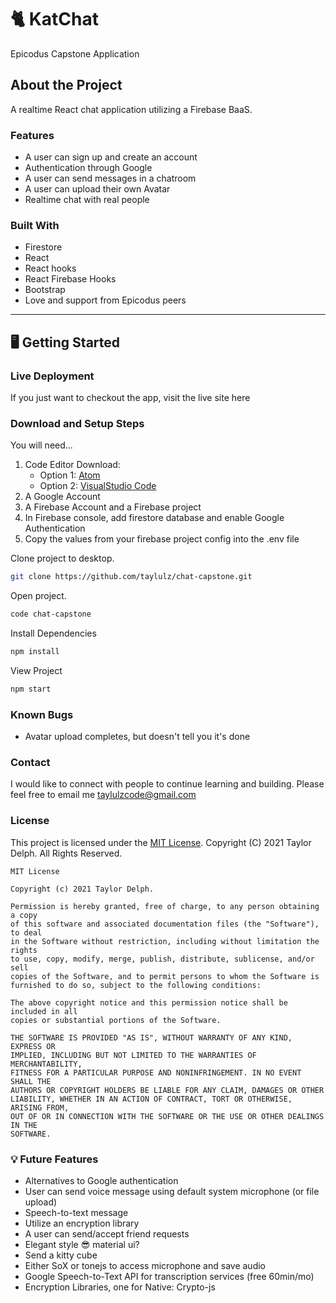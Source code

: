 # 🐈 KatChat
Epicodus Capstone Application

## About the Project
A realtime React chat application utilizing a Firebase BaaS. 

### Features
- A user can sign up and create an account
- Authentication through Google
- A user can send messages in a chatroom
- A user can upload their own Avatar
- Realtime chat with real people

### Built With
- Firestore
- React
- React hooks
- React Firebase Hooks
- Bootstrap
- Love and support from Epicodus peers

____________________________________________________________________

## 🖥️ Getting Started

### Live Deployment
If you just want to checkout the app, visit the live site here

### Download and Setup Steps
You will need...
1) Code Editor Download:
     * Option 1: [Atom](https://nodejs.org/en/)
     * Option 2: [VisualStudio Code](https://www.npmjs.com/)
2) A Google Account
3) A Firebase Account and a Firebase project
4) In Firebase console, add firestore database and enable Google Authentication
5) Copy the values from your firebase project config into the .env file


Clone project to desktop.

```bash
git clone https://github.com/taylulz/chat-capstone.git
```

Open project.

```bash
code chat-capstone
```

Install Dependencies

```bash
npm install
```

View Project

```bash
npm start
```

### Known Bugs

* Avatar upload completes, but doesn't tell you it's done

### Contact
I would like to connect with people to continue learning and building. Please feel free to email me [taylulzcode@gmail.com](mailto:taylulzcode@gmail.com)

### License

This project is licensed under the [MIT License](https://opensource.org/licenses/MIT). Copyright (C) 2021 Taylor Delph. All Rights Reserved.
```
MIT License

Copyright (c) 2021 Taylor Delph.

Permission is hereby granted, free of charge, to any person obtaining a copy
of this software and associated documentation files (the "Software"), to deal
in the Software without restriction, including without limitation the rights
to use, copy, modify, merge, publish, distribute, sublicense, and/or sell
copies of the Software, and to permit persons to whom the Software is
furnished to do so, subject to the following conditions:

The above copyright notice and this permission notice shall be included in all
copies or substantial portions of the Software.

THE SOFTWARE IS PROVIDED "AS IS", WITHOUT WARRANTY OF ANY KIND, EXPRESS OR
IMPLIED, INCLUDING BUT NOT LIMITED TO THE WARRANTIES OF MERCHANTABILITY,
FITNESS FOR A PARTICULAR PURPOSE AND NONINFRINGEMENT. IN NO EVENT SHALL THE
AUTHORS OR COPYRIGHT HOLDERS BE LIABLE FOR ANY CLAIM, DAMAGES OR OTHER
LIABILITY, WHETHER IN AN ACTION OF CONTRACT, TORT OR OTHERWISE, ARISING FROM,
OUT OF OR IN CONNECTION WITH THE SOFTWARE OR THE USE OR OTHER DEALINGS IN THE
SOFTWARE.
```

### 💡 Future Features

- Alternatives to Google authentication
- User can send voice message using default system microphone (or file upload)
- Speech-to-text message
- Utilize an encryption library
- A user can send/accept friend requests
- Elegant style 😎 material ui?
- Send a kitty cube
- Either SoX or tonejs to access microphone and save audio
- Google Speech-to-Text API for transcription services (free 60min/mo)
- Encryption Libraries, one for Native: Crypto-js